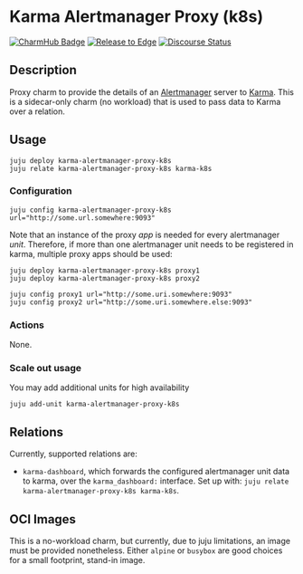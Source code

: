 # Karma Alertmanager Proxy (k8s)

[![CharmHub Badge](https://charmhub.io/karma-alertmanager-proxy-k8s/badge.svg)](https://charmhub.io/karma-alertmanager-proxy-k8s)
[![Release to Edge](https://github.com/canonical/karma-alertmanager-proxy-k8s-operator/actions/workflows/release-edge.yaml/badge.svg)](https://github.com/canonical/karma-alertmanager-proxy-k8s-operator/actions/workflows/release-edge.yaml)
[![Discourse Status](https://img.shields.io/discourse/status?server=https%3A%2F%2Fdiscourse.charmhub.io&style=flat&label=CharmHub%20Discourse)](https://discourse.charmhub.io)

## Description

Proxy charm to provide the details of an [Alertmanager][Alertmanager operator]
server to [Karma][Karma operator]. This is a sidecar-only charm (no workload)
that is used to pass data to Karma over a relation.

## Usage
```shell
juju deploy karma-alertmanager-proxy-k8s
juju relate karma-alertmanager-proxy-k8s karma-k8s
```

### Configuration
```shell
juju config karma-alertmanager-proxy-k8s url="http://some.url.somewhere:9093"
```

Note that an instance of the proxy _app_ is needed for every alertmanager _unit_.
Therefore, if more than one alertmanager unit needs to be registered in karma,
multiple proxy apps should be used:

```shell
juju deploy karma-alertmanager-proxy-k8s proxy1
juju deploy karma-alertmanager-proxy-k8s proxy2

juju config proxy1 url="http://some.uri.somewhere:9093"
juju config proxy2 url="http://some.uri.somewhere.else:9093"
```

### Actions
None.

### Scale out usage
You may add additional units for high availability
```shell
juju add-unit karma-alertmanager-proxy-k8s
```

## Relations
Currently, supported relations are:
- `karma-dashboard`, which forwards the configured alertmanager unit data to karma,
  over the `karma_dashboard:` interface.
  Set up with: `juju relate karma-alertmanager-proxy-k8s karma-k8s`.


## OCI Images
This is a no-workload charm, but currently, due to juju limitations, an image must be provided nonetheless.
Either `alpine` or `busybox` are good choices for a small footprint, stand-in image.


[Karma operator]: https://charmhub.io/karma-k8s/
[gh:Alertmanager operator]: https://github.com/canonical/alertmanager-operator
[Alertmanager operator]: https://charmhub.io/alertmanager-k8s
